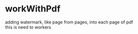 # workWithPdf
adding watermark, like page from pages, into each page of pdf<br />
this is need to workers
